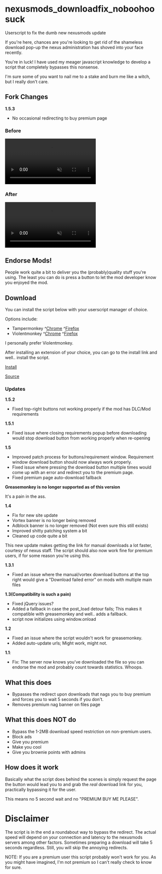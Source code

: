 # nexusmods_downloadfix_noboohoosuck

Userscript to fix the dumb new nexusmods update

If you're here, chances are you're looking to get rid of the shameless download pop-up the nexus administration has shoved into your face recently.

You're in luck! I have used my meager javascript knowledge to develop a script that completely bypasses this nonsense.

I'm sure some of you want to nail me to a stake and burn me like a witch, but I really don't care.

## Fork Changes

**1.5.3**

- No occasional redirecting to buy premium page

### Before

<video autoplay muted loop nocontrols>
  <source src="https://github.com/rootBrz/nexusmods_downloadfix_noboohoosuck/before.mp4" type="video/mp4">
</video>

### After

<video autoplay muted loop nocontrols>
  <source src="https://github.com/rootBrz/nexusmods_downloadfix_noboohoosuck/after.mp4" type="video/mp4">
</video>

## Endorse Mods!

People work quite a bit to deliver you the (probably)quality stuff you're using. The least you can do is press a button to let the mod developer know you enjoyed the mod.

## Download

You can install the script below with your userscript manager of choice.

Options include:

- Tampermonkey ^[Chrome](https://chrome.google.com/webstore/detail/tampermonkey/dhdgffkkebhmkfjojejmpbldmpobfkfo) ^[Firefox](https://addons.mozilla.org/en-US/firefox/addon/tampermonkey/)
- Violentmonkey ^[Chrome](https://chrome.google.com/webstore/detail/violentmonkey/jinjaccalgkegednnccohejagnlnfdag)
  ^[Firefox](https://addons.mozilla.org/en-US/firefox/addon/violentmonkey/)

I personally prefer Violentmonkey.

After installing an extension of your choice, you can go to the install link and well.. install the script.

[Install](https://github.com/rootBrz/nexusmods_downloadfix/raw/master/nexusmods_downloadfix.user.js)

[Source](https://github.com/rootBrz/nexusmods_downloadfix)

### Updates

**1.5.2**

- Fixed top-right buttons not working properly if the mod has DLC/Mod requirements

**1.5.1**

- Fixed issue where closing requirements popup before downloading would stop download button from working properly when re-opening

**1.5**

- Improved patch process for buttons/requirement window. Requirement window download button should now always work properly.
- Fixed issue where pressing the download button multiple times would come up with an error and redirect you to the premium page.
- Fixed premium page auto-download fallback

**Greasemonkey is no longer supported as of this version**

It's a pain in the ass.

**1.4**

- Fix for new site update
- Vortex banner is no longer being removed
- Adblock banner is no longer removed (Not even sure this still exists)
- Improved shitty patching system a bit
- Cleaned up code quite a bit

This new update makes getting the link for manual downloads a lot faster, courtesy of nexus staff.
The script should also now work fine for premium users, if for some reason you're using this.

**1.3.1**

- Fixed an issue where the manual/vortex download buttons at the top right would give a "Download failed error" on mods with multiple main files

**1.3(Compatibility is such a pain)**

- Fixed jQuery issues?
- Added a fallback in case the post_load detour fails; This makes it compatible with greasemonkey and well.. adds a fallback.
- script now initializes using window.onload

**1.2**

- Fixed an issue where the script wouldn't work for greasemonkey.
- Added auto-update urls; Might work, might not.

**1.1**:

- Fix: The server now knows you've downloaded the file so you can endorse the mod and probably count towards statistics. Whoops.

## What this does

- Bypasses the redirect upon downloads that nags you to buy premium and forces you to wait 5 seconds if you don't.
- Removes premium nag banner on files page

## What this does **NOT** do

- Bypass the 1-2MB download speed restriction on non-premium users.
- Block ads
- Give you premium
- Make you cool
- Give you brownie points with admins

## How does it work

Basically what the script does behind the scenes is simply request the page the button would lead you to and grab the _real_ download link for you, practically bypassing it for the user.

This means no 5 second wait and no "PREMIUM BUY ME PLEASE".

# **Disclaimer**

The script is in the end a roundabout way to bypass the redirect. The actual speed will depend on your connection and latency to the nexusmods servers among other factors. Sometimes preparing a download will take 5 seconds regardless. Still, you will skip the annoying redirects.

NOTE: If you are a premium user this script probably won't work for you. As you might have imagined, I'm not premium so I can't really check to know for sure.
